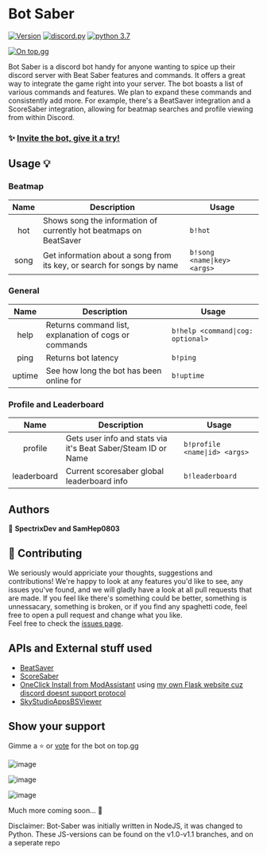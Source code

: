 # Bot Saber

[![Version](https://img.shields.io/badge/version-2.1-blue.svg?cacheSeconds=2592000)](https://img.shields.io/badge/version-2.0-blue.svg?cacheSeconds=2592000)
[![discord.py](https://img.shields.io/badge/discord-py-blue.svg)](https://github.com/Rapptz/discord.py/tree/rewrite)
[![python 3.7](https://img.shields.io/badge/python-3.7-orange.svg)](https://www.python.org/)
<br>

[![On top.gg](https://top.gg/api/widget/753289892007510017.svg)](https://top.gg/bot/753289892007510017) 


Bot Saber is a discord bot handy for anyone wanting to spice up their discord server with Beat Saber features and commands. It offers a great way to integrate the game right into your server. The bot boasts a list of various commands and features. We plan to expand these commands and consistently add more. For example, there's a BeatSaver integration and a ScoreSaber integration, allowing for beatmap searches and profile viewing from within Discord.

### ✨ [Invite the bot, give it a try!](https://discord.com/oauth2/authorize?client_id=753289892007510017&scope=bot&permissions=74837056)

## Usage 💡

### Beatmap
| **Name** | **Description** | **Usage** |
|:---:|---|---|
| hot | Shows song the information of currently hot beatmaps on BeatSaver | `b!hot`
| song | Get information about a song from its key, or search for songs by name | `b!song <name\|key> <args>`

### General
| **Name** | **Description** | **Usage** |
|:---:|---|---|
| help | Returns command list, explanation of cogs or commands | `b!help <command\|cog: optional>`
| ping | Returns bot latency | `b!ping `
| uptime | See how long the bot has been online for | `b!uptime`

### Profile and Leaderboard
| **Name** | **Description** | **Usage** |
|:---:|---|---|
| profile | Gets user info and stats via it's Beat Saber/Steam ID or Name | `b!profile <name\|id> <args>`
| leaderboard | Current scoresaber global leaderboard info | `b!leaderboard`


## Authors

👤 **SpectrixDev and SamHep0803**


## 🤝 Contributing

We seriously would appriciate your thoughts, suggestions and contributions! We're happy to look at any features you'd like to see, any issues you've found, and we will gladly have a look at all pull requests that are made. If you feel like there's something could be better, something is unnessacary, something is broken, or if you find any spaghetti code, feel free to open a pull request and change what you like.<br /> Feel free to check the [issues page](https://github.com/SpectrixDev/bot-saber/issues). 

## APIs and External stuff used
- [BeatSaver](https://beatsaver.com)
- [ScoreSaber](https://scoresaber.com)
- [OneClick Install from ModAssistant](https://github.com/Assistant/ModAssistant) using [my own Flask website cuz discord doesnt support protocol](https://github.com/SpectrixOfficial/spectrix.pythonanywhere.com/)
- [SkyStudioAppsBSViewer](https://skystudioapps.com/bs-viewer/)

## Show your support

Gimme a ⭐️ or [vote](https://top.gg/bot/753289892007510017) for the bot on top.gg

![image](https://user-images.githubusercontent.com/29328207/112765031-9001a900-900b-11eb-9dd8-68c86a2a3bd6.png)


![image](https://user-images.githubusercontent.com/29328207/112765057-a3147900-900b-11eb-8594-220e73edb0e1.png)


![image](https://user-images.githubusercontent.com/29328207/112765098-e1119d00-900b-11eb-9811-f595368089a7.png)

Much more coming soon... 👀

Disclaimer: Bot-Saber was initially written in NodeJS, it was changed to Python. These JS-versions can be found on the v1.0-v1.1 branches, and on a seperate repo

